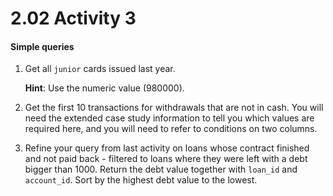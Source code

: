 # 2.02 Activity 3

#### Simple queries

1. Get all `junior` cards issued last year.

   **Hint**: Use the numeric value (980000).

2. Get the first 10 transactions for withdrawals that are not in cash. You will need the extended case study information to tell you which values are required here, and you will need to refer to conditions on two columns.
3. Refine your query from last activity on loans whose contract finished and not paid back - filtered to loans where they were left with a debt bigger than 1000. Return the debt value together with `loan_id` and `account_id`. Sort by the highest debt value to the lowest.
